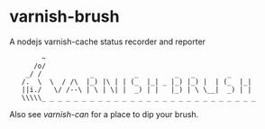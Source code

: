 varnish-brush
=============

A nodejs varnish-cache status recorder and reporter

            ~
          /o/
        _/ /            _          _         _   _        _
       /.  \  \  / /\  |_) |\ | | (_  |_| _ |_) |_) |  | (_  |_|
       ||i./   \/ /--\ | \ | \| |  _) | |   |_) | \ \__|  _) | |
       \\\\\_ _ _ _ _ _ _ _ _ _ _ _ _ _ _ _ _ _ _ _ _ _ _ _ _ _ _

Also see *varnish-can* for a place to dip your brush.
